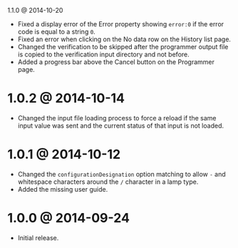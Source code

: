 1.1.0 @ 2014-10-20

  * Fixed a display error of the Error property showing `error:0` if the error code is
    equal to a string `0`.
  * Fixed an error when clicking on the No data row on the History list page.
  * Changed the verification to be skipped after the programmer output file is copied
    to the verification input directory and not before.
  * Added a progress bar above the Cancel button on the Programmer page.

1.0.2 @ 2014-10-14
==================

  * Changed the input file loading process to force a reload if the same input value was
    sent and the current status of that input is not loaded.

1.0.1 @ 2014-10-12
==================

  * Changed the `configurationDesignation` option matching to allow `-` and whitespace
    characters around the `/` character in a lamp type.
  * Added the missing user guide.

1.0.0 @ 2014-09-24
==================

  * Initial release.
